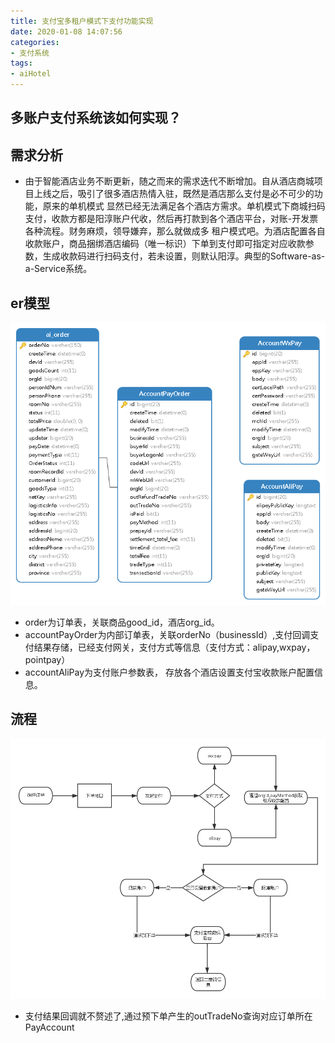 ```yaml
---
title: 支付宝多租户模式下支付功能实现
date: 2020-01-08 14:07:56
categories: 
- 支付系统
tags:   
- aiHotel
---
```


##  多账户支付系统该如何实现？

##  需求分析

*   由于智能酒店业务不断更新，随之而来的需求迭代不断增加。自从酒店商城项目上线之后，吸引了很多酒店热情入驻，既然是酒店那么支付是必不可少的功能，原来的单机模式
显然已经无法满足各个酒店方需求。单机模式下商城扫码支付，收款方都是阳淳账户代收，然后再打款到各个酒店平台，对账-开发票各种流程。财务麻烦，领导嫌弃，那么就做成多
租户模式吧。为酒店配置各自收款账户，商品捆绑酒店编码（唯一标识）下单到支付即可指定对应收款参数，生成收款码进行扫码支付，若未设置，则默认阳淳。典型的Software-as-a-Service系统。

##  er模型

![支付系统](../../images/aihotel/支付系统.png)

*   order为订单表，关联商品good_id，酒店org_id。
*   accountPayOrder为内部订单表，关联orderNo（businessId）,支付回调支付结果存储，已经支付网关，支付方式等信息（支付方式：alipay,wxpay，pointpay）
*   accountAliPay为支付账户参数表， 存放各个酒店设置支付宝收款账户配置信息。

## 流程

![支付流程](../../images/aihotel/多租户支付系统.png)

*   支付结果回调就不赘述了,通过预下单产生的outTradeNo查询对应订单所在PayAccount

